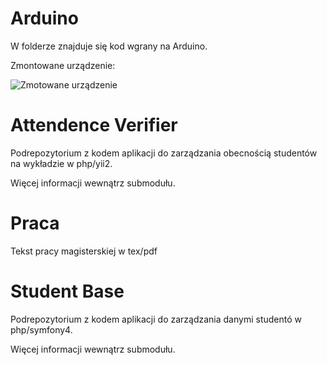 # Arduino
W folderze znajduje się kod wgrany na Arduino.

Zmontowane urządzenie:

![Zmotowane urządzenie](https://raw.githubusercontent.com/ZielonyKazik/praca-mgr/master/praca/arduino1.jpg)


# Attendence Verifier
Podrepozytorium z kodem aplikacji do zarządzania obecnością studentów na wykładzie w php/yii2.

Więcej informacji wewnątrz submodułu.

# Praca
Tekst pracy magisterskiej w tex/pdf

# Student Base
Podrepozytorium z kodem aplikacji do zarządzania danymi studentó w php/symfony4. 

Więcej informacji wewnątrz submodułu.
